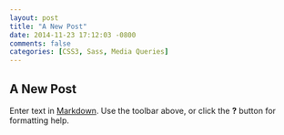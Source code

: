 ```yaml
---
layout: post
title: "A New Post"
date: 2014-11-23 17:12:03 -0800
comments: false
categories: [CSS3, Sass, Media Queries]
---
```


## A New Post

Enter text in [Markdown](http://daringfireball.net/projects/markdown/). Use the toolbar above, or click the **?** button for formatting help.
